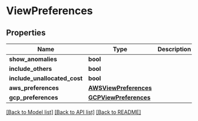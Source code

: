 # ViewPreferences

## Properties
Name | Type | Description | Notes
------------ | ------------- | ------------- | -------------
**show_anomalies** | **bool** |  | [optional] 
**include_others** | **bool** |  | [optional] 
**include_unallocated_cost** | **bool** |  | [optional] 
**aws_preferences** | [**AWSViewPreferences**](AWSViewPreferences.md) |  | [optional] 
**gcp_preferences** | [**GCPViewPreferences**](GCPViewPreferences.md) |  | [optional] 

[[Back to Model list]](../README.md#documentation-for-models) [[Back to API list]](../README.md#documentation-for-api-endpoints) [[Back to README]](../README.md)


